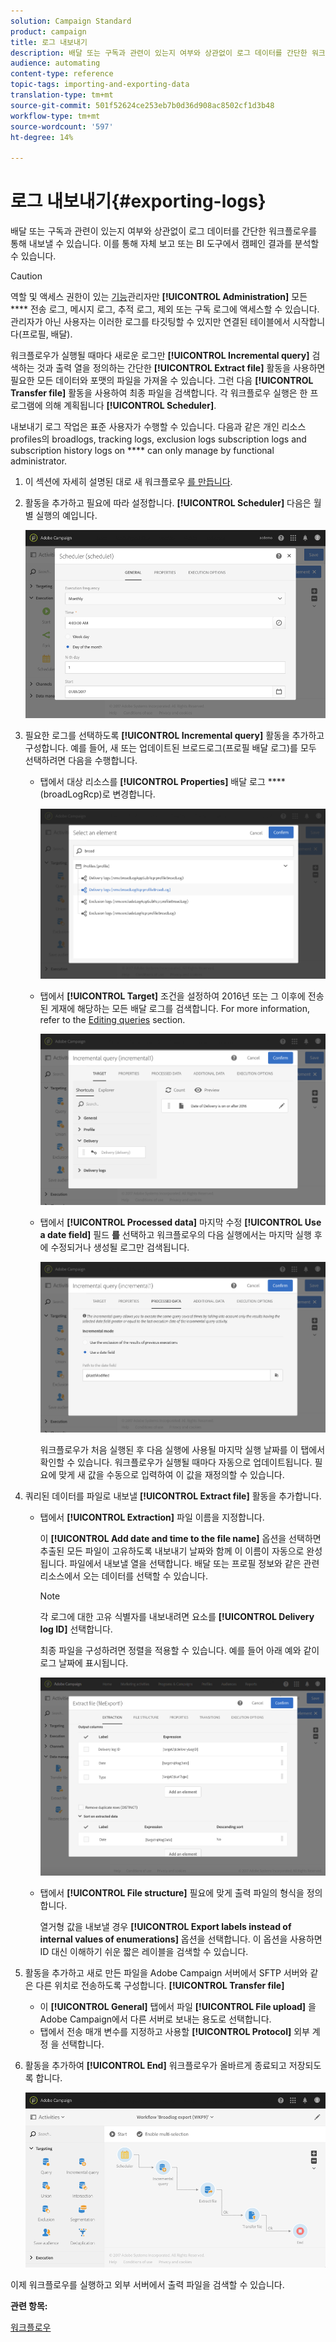 ```yaml
---
solution: Campaign Standard
product: campaign
title: 로그 내보내기
description: 배달 또는 구독과 관련이 있는지 여부와 상관없이 로그 데이터를 간단한 워크플로우를 통해 내보낼 수 있습니다.
audience: automating
content-type: reference
topic-tags: importing-and-exporting-data
translation-type: tm+mt
source-git-commit: 501f52624ce253eb7b0d36d908ac8502cf1d3b48
workflow-type: tm+mt
source-wordcount: '597'
ht-degree: 14%

---
```



# 로그 내보내기{#exporting-logs}

배달 또는 구독과 관련이 있는지 여부와 상관없이 로그 데이터를 간단한 워크플로우를 통해 내보낼 수 있습니다. 이를 통해 자체 보고 또는 BI 도구에서 캠페인 결과를 분석할 수 있습니다.

>[!CAUTION]
>
>역할 및 액세스 권한이 있는 [기능](../../administration/using/users-management.md#functional-administrators)관리자만 **[!UICONTROL Administration]** 모든 **** 전송 로그, 메시지 로그, 추적 로그, 제외 또는 구독 로그에 액세스할 수 있습니다. 관리자가 아닌 사용자는 이러한 로그를 타깃팅할 수 있지만 연결된 테이블에서 시작합니다(프로필, 배달).

워크플로우가 실행될 때마다 새로운 로그만 **[!UICONTROL Incremental query]** 검색하는 것과 출력 열을 정의하는 간단한 **[!UICONTROL Extract file]** 활동을 사용하면 필요한 모든 데이터와 포맷의 파일을 가져올 수 있습니다. 그런 다음 **[!UICONTROL Transfer file]** 활동을 사용하여 최종 파일을 검색합니다. 각 워크플로우 실행은 한 프로그램에 의해 계획됩니다 **[!UICONTROL Scheduler]**.

내보내기 로그 작업은 표준 사용자가 수행할 수 있습니다. 다음과 같은 개인 리소스profiles의 broadlogs, tracking logs, exclusion logs subscription logs and subscription history logs on **** can only manage by functional administrator.

1. 이 섹션에 자세히 설명된 대로 새 워크플로우 [를 만듭니다](../../automating/using/building-a-workflow.md#creating-a-workflow).
1. 활동을 추가하고 필요에 따라 설정합니다. **[!UICONTROL Scheduler]** 다음은 월별 실행의 예입니다.

   ![](assets/export_logs_scheduler.png)

1. 필요한 로그를 선택하도록 **[!UICONTROL Incremental query]** 활동을 추가하고 구성합니다. 예를 들어, 새 또는 업데이트된 브로드로그(프로필 배달 로그)를 모두 선택하려면 다음을 수행합니다.

   * 탭에서 대상 리소스를 **[!UICONTROL Properties]** 배달 로그 **** (broadLogRcp)로 변경합니다.

      ![](assets/export_logs_query_properties.png)

   * 탭에서 **[!UICONTROL Target]** 조건을 설정하여 2016년 또는 그 이후에 전송된 게재에 해당하는 모든 배달 로그를 검색합니다. For more information, refer to the [Editing queries](../../automating/using/editing-queries.md#creating-queries) section.

      ![](assets/export_logs_query_target.png)

   * 탭에서 **[!UICONTROL Processed data]** 마지막 수정 **[!UICONTROL Use a date field]** 필드 **를** 선택하고 워크플로우의 다음 실행에서는 마지막 실행 후에 수정되거나 생성될 로그만 검색됩니다.

      ![](assets/export_logs_query_processeddata.png)

      워크플로우가 처음 실행된 후 다음 실행에 사용될 마지막 실행 날짜를 이 탭에서 확인할 수 있습니다. 워크플로우가 실행될 때마다 자동으로 업데이트됩니다. 필요에 맞게 새 값을 수동으로 입력하여 이 값을 재정의할 수 있습니다.

1. 쿼리된 데이터를 파일로 내보낼 **[!UICONTROL Extract file]** 활동을 추가합니다.

   * 탭에서 **[!UICONTROL Extraction]** 파일 이름을 지정합니다.

      이 **[!UICONTROL Add date and time to the file name]** 옵션을 선택하면 추출된 모든 파일이 고유하도록 내보내기 날짜와 함께 이 이름이 자동으로 완성됩니다. 파일에서 내보낼 열을 선택합니다. 배달 또는 프로필 정보와 같은 관련 리소스에서 오는 데이터를 선택할 수 있습니다.

      >[!NOTE]
      >
      >각 로그에 대한 고유 식별자를 내보내려면 요소를 **[!UICONTROL Delivery log ID]** 선택합니다.

      최종 파일을 구성하려면 정렬을 적용할 수 있습니다. 예를 들어 아래 예와 같이 로그 날짜에 표시됩니다.

      ![](assets/export_logs_extractfile_extraction.png)

   * 탭에서 **[!UICONTROL File structure]** 필요에 맞게 출력 파일의 형식을 정의합니다.

      열거형 값을 내보낼 경우 **[!UICONTROL Export labels instead of internal values of enumerations]** 옵션을 선택합니다. 이 옵션을 사용하면 ID 대신 이해하기 쉬운 짧은 레이블을 검색할 수 있습니다.

1. 활동을 추가하고 새로 만든 파일을 Adobe Campaign 서버에서 SFTP 서버와 같은 다른 위치로 전송하도록 구성합니다. **[!UICONTROL Transfer file]**

   * 이 **[!UICONTROL General]** 탭에서 파일 **[!UICONTROL File upload]** 을 Adobe Campaign에서 다른 서버로 보내는 용도로 선택합니다.
   * 탭에서 전송 매개 변수를 지정하고 사용할 **[!UICONTROL Protocol]** 외부 계정 [](../../administration/using/external-accounts.md#creating-an-external-account) 을 선택합니다.

1. 활동을 추가하여 **[!UICONTROL End]** 워크플로우가 올바르게 종료되고 저장되도록 합니다.

   ![](assets/export_logs_example_workflow.png)

이제 워크플로우를 실행하고 외부 서버에서 출력 파일을 검색할 수 있습니다.

**관련 항목:**

[워크플로우](../../automating/using/get-started-workflows.md)
